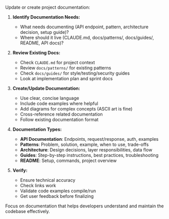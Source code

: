 Update or create project documentation:

1. **Identify Documentation Needs:**
   - What needs documenting (API endpoint, pattern, architecture decision, setup guide)?
   - Where should it live (CLAUDE.md, docs/patterns/, docs/guides/, README, API docs)?

2. **Review Existing Docs:**
   - Check `CLAUDE.md` for project context
   - Review `docs/patterns/` for existing patterns
   - Check `docs/guides/` for style/testing/security guides
   - Look at implementation plan and sprint docs

3. **Create/Update Documentation:**
   - Use clear, concise language
   - Include code examples where helpful
   - Add diagrams for complex concepts (ASCII art is fine)
   - Cross-reference related documentation
   - Follow existing documentation format

4. **Documentation Types:**
   - **API Documentation**: Endpoints, request/response, auth, examples
   - **Patterns**: Problem, solution, example, when to use, trade-offs
   - **Architecture**: Design decisions, layer responsibilities, data flow
   - **Guides**: Step-by-step instructions, best practices, troubleshooting
   - **README**: Setup, commands, project overview

5. **Verify:**
   - Ensure technical accuracy
   - Check links work
   - Validate code examples compile/run
   - Get user feedback before finalizing

Focus on documentation that helps developers understand and maintain the codebase effectively.
